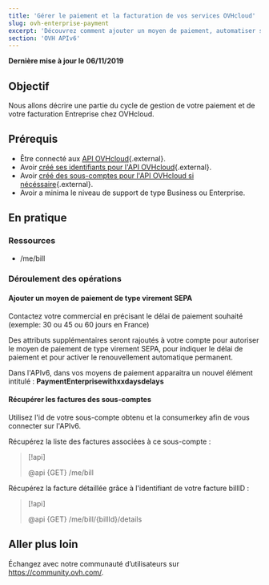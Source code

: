 ```yaml
---
title: 'Gérer le paiement et la facturation de vos services OVHcloud'
slug: ovh-enterprise-payment
excerpt: 'Découvrez comment ajouter un moyen de paiement, automatiser sa prise en compte et gérer votre facturation Entreprise'
section: 'OVH APIv6'
---
```


**Dernière mise à jour le 06/11/2019**

## Objectif

Nous allons décrire une partie du cycle de gestion de votre paiement et de votre facturation Entreprise chez OVHcloud.

## Prérequis

* Être connecté aux [API OVHcloud](https://api.ovh.com/console){.external}.
* Avoir [créé ses identifiants pour l'API OVHcloud](https://docs.ovh.com/gb/en/customer/first-steps-with-ovh-api/){.external}.
* Avoir [créé des sous-comptes pour l'API OVHcloud si nécéssaire](https://docs.ovh.com/fr/api/ovh-api-sub-account/){.external}.
* Avoir a minima le niveau de support de type Business ou Enterprise.

## En pratique


### Ressources

* /me/bill

### Déroulement des opérations


#### Ajouter un moyen de paiement de type virement SEPA 

Contactez votre commercial en précisant le délai de paiement souhaité (exemple: 30 ou 45 ou 60 jours en France)

Des attributs supplémentaires seront rajoutés à votre compte pour autoriser le moyen de paiement de type virement SEPA, pour indiquer le délai de paiement et pour activer le renouvellement automatique permanent.

Dans l'APIv6, dans vos moyens de paiement apparaitra un nouvel élément intitulé : **PaymentEnterprisewithxxdaysdelays**

#### Récupérer les factures des sous-comptes

Utilisez l'id de votre sous-compte obtenu et la consumerkey afin de vous connecter sur l'APIv6. 

Récupérez la liste des factures associées à ce sous-compte :

> [!api]
>
> @api {GET} /me/bill
>

Récupérez la facture détaillée grâce à l'identifiant de votre facture billID :

> [!api]
>
> @api {GET}  /me/bill/{billId}/details
>

## Aller plus loin

Échangez avec notre communauté d’utilisateurs sur <https://community.ovh.com/>.
